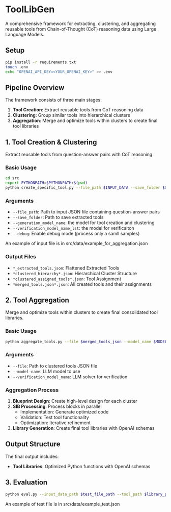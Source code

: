 # ToolLibGen

A comprehensive framework for extracting, clustering, and aggregating reusable tools from Chain-of-Thought (CoT) reasoning data using Large Language Models.

## Setup

```bash
pip install -r requirements.txt
touch .env
echo "OPENAI_API_KEY=<YOUR_OPENAI_KEY>" >> .env
```

## Pipeline Overview

The framework consists of three main stages:

1. **Tool Creation**: Extract reusable tools from CoT reasoning data
2. **Clustering**: Group similar tools into hierarchical clusters  
3. **Aggregation**: Merge and optimize tools within clusters to create final tool libraries

## 1. Tool Creation & Clustering

Extract reusable tools from question-answer pairs with CoT reasoning.

### Basic Usage

```bash
cd src
export PYTHONPATH=$PYTHONPATH:$(pwd)
python create_specific_tool.py --file_path $INPUT_DATA --save_folder $SAVE_FOLDER --generation_model_name $MODEL_NAME --verification_model_name_lst $LLM_SOLVER_FOR_VERIFICATION
```

### Arguments

- `--file_path`: Path to input JSON file containing question-answer pairs
- `--save_folder`: Path to save extracted tools
- `--generation_model_name`: the model for tool creation and clustering
- `--verification_model_name_lst`: the model for verificaiton
- `--debug`: Enable debug mode (process only a samll samples)

An example of input file is in src/data/example_for_aggregation.json



### Output Files
- `*_extracted_tools.json`: Flattened Extracted Tools
- `*clustered_hierarchy*.json`: Hierarchical Cluster Structure
- `*clustered_assigned_tools*.json`: Tool Assignment
- `*merged_tools.json*.json`: All created tools and their assignments


## 2. Tool Aggregation

Merge and optimize tools within clusters to create final consolidated tool libraries.

### Basic Usage

```bash
python aggregate_tools.py --file $merged_tools_json --model_name $MODEL_NAME --verification_model_name $VERIFICATION_MODEL
```

### Arguments

- `--file`: Path to clustered tools JSON file
- `--model-name`: LLM model to use
- `--verification_model_name`: LLM solver for verification


### Aggregation Process

1. **Blueprint Design**: Create high-level design for each cluster
2. **SIB Processing**: Process blocks in parallel
   - Implementation: Generate optimized code
   - Validation: Test tool functionality
   - Optimization: Iterative refinement
3. **Library Generation**: Create final tool libraries with OpenAI schemas

## Output Structure

The final output includes:
- **Tool Libraries**: Optimized Python functions with OpenAI schemas

## 3. Evaluation

```bash
python eval.py --input_data_path $test_file_path --tool_path $library_path --model_name $model_to_test
```

An example of test file is in src/data/example_test.json
